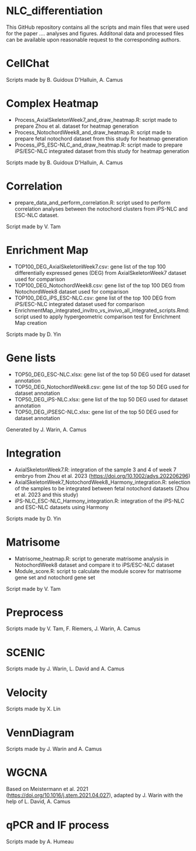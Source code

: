 # NLC_differentiation

This GitHub repository contains all the scripts and main files that were used for the paper .... analyses and figures. Additonal data and processed files can be available upon reasonable request to the corresponding authors.

# CellChat
Scripts made by B. Guidoux D'Halluin, A. Camus

# Complex Heatmap
- Process_AxialSkeletonWeek7_and_draw_heatmap.R: script made to prepare Zhou et al. dataset for heatmap generation
- Process_NotochordWeek8_and_draw_heatmap.R: script made to prepare fetal notochord dataset from this study for heatmap generation
- Process_iPS_ESC-NLC_and_draw_heatmap.R: script made to prepare iPS/ESC-NLC integrated dataset from this study for heatmap generation
  
Scripts made by B. Guidoux D'Halluin, A. Camus

# Correlation
- prepare_data_and_perform_correlation.R: script used to perform correlation analyses between the notochord clusters from iPS-NLC and ESC-NLC dataset.

Script made by V. Tam

# Enrichment Map
- TOP100_DEG_AxialSkeletonWeek7.csv: gene list of the top 100 differentially expressed genes (DEG) from AxialSkeletonWeek7 dataset used for comparison
- TOP100_DEG_NotochordWeek8.csv: gene list of the top 100 DEG from NotochordWeek8 dataset used for comparison
- TOP100_DEG_iPS_ESC-NLC.csv: gene list of the top 100 DEG from iPS/ESC-NLC integrated dataset used for comparison
- EnrichmentMap_integrated_invitro_vs_invivo_all_integrated_scripts.Rmd: script used to apply hypergeometric comparison test for Enrichment Map creation

Scripts made by D. Yin

# Gene lists
- TOP50_DEG_ESC-NLC.xlsx: gene list of the top 50 DEG used for dataset annotation
- TOP50_DEG_NotochordWeek8.csv: gene list of the top 50 DEG used for dataset annotation
- TOP50_DEG_iPS-NLC.xlsx: gene list of the top 50 DEG used for dataset annotation
- TOP50_DEG_iPSESC-NLC.xlsx: gene list of the top 50 DEG used for dataset annotation
  
Generated by J. Warin, A. Camus
# Integration
- AxialSkeletonWeek7.R: integration of the sample 3 and 4 of week 7 embryo from Zhou et al. 2023 (https://doi.org/10.1002/advs.202206296)
- AxialSkeletonWeek7_NotochordWeek8_Harmony_integration.R: selection of the samples to be integrated between fetal notochord datasets (Zhou et al. 2023 and this study)
- iPS-NLC_ESC-NLC_Harmony_integration.R: integration of the iPS-NLC and ESC-NLC datasets using Harmony
  
Scripts made by D. Yin
# Matrisome
- Matrisome_heatmap.R: script to generate matrisome analysis in NotochordWeek8 dataset and compare it to iPS/ESC-NLC dataset
- Module_score.R: script to calculate the module scorev for matrisome gene set and notochord gene set
  
Script made by V. Tam
# Preprocess
Scripts made by V. Tam, F. Riemers, J. Warin, A. Camus
# SCENIC
Scripts made by J. Warin, L. David and A. Camus
# Velocity
Scripts made by X. Lin
# VennDiagram
Scripts made by J. Warin and A. Camus
# WGCNA
Based on Meistermann et al. 2021 (https://doi.org/10.1016/j.stem.2021.04.027), adapted by J. Warin with the help of L. David, A. Camus
# qPCR and IF process
Scripts made by A. Humeau
